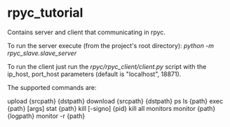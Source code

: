 # rpyc_tutorial

Contains server and client that communicating in rpyc.

To run the server execute (from the project's root directory): <i>python -m rpyc_slave.slave_server</i>

To run the client just run the <i>rpyc/rpyc_client/client.py</i> script with the ip_host, port_host parameters (default is "localhost", 18871).

The supported commands are:

upload {srcpath} {dstpath}
download {srcpath} {dstpath}
ps
ls {path}
exec {path} [args]
stat {path}
kill [-signo] {pid}
kill all
monitors
monitor {path} {logpath}
monitor -r {path}


